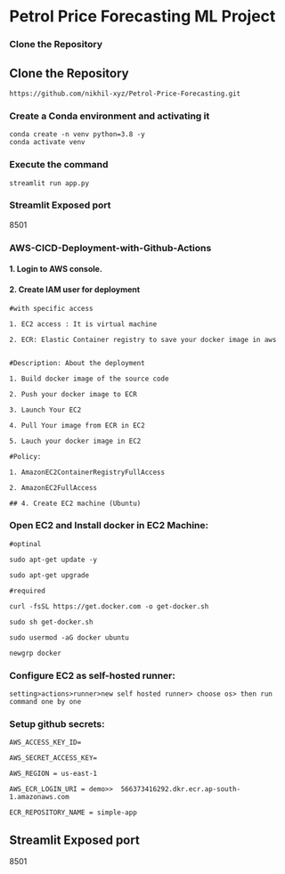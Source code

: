 # Petrol Price Forecasting ML Project

### Clone the Repository
## Clone the Repository
```
https://github.com/nikhil-xyz/Petrol-Price-Forecasting.git
```

### Create a Conda environment and activating it
```
conda create -n venv python=3.8 -y
conda activate venv
```

### Execute the command
```
streamlit run app.py
```

### Streamlit Exposed port
8501

### AWS-CICD-Deployment-with-Github-Actions

#### 1. Login to AWS console.

#### 2. Create IAM user for deployment

	#with specific access

	1. EC2 access : It is virtual machine

	2. ECR: Elastic Container registry to save your docker image in aws


	#Description: About the deployment

	1. Build docker image of the source code

	2. Push your docker image to ECR

	3. Launch Your EC2 

	4. Pull Your image from ECR in EC2

	5. Lauch your docker image in EC2

	#Policy:

	1. AmazonEC2ContainerRegistryFullAccess

	2. AmazonEC2FullAccess

    ## 4. Create EC2 machine (Ubuntu) 

###  Open EC2 and Install docker in EC2 Machine:
	
	
	#optinal

	sudo apt-get update -y

	sudo apt-get upgrade
	
	#required

	curl -fsSL https://get.docker.com -o get-docker.sh

	sudo sh get-docker.sh

	sudo usermod -aG docker ubuntu

	newgrp docker
	
###  Configure EC2 as self-hosted runner:
    setting>actions>runner>new self hosted runner> choose os> then run command one by one


###  Setup github secrets:

    AWS_ACCESS_KEY_ID=

    AWS_SECRET_ACCESS_KEY=

    AWS_REGION = us-east-1

    AWS_ECR_LOGIN_URI = demo>>  566373416292.dkr.ecr.ap-south-1.amazonaws.com

    ECR_REPOSITORY_NAME = simple-app

## Streamlit Exposed port
8501

